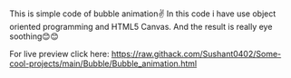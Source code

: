 This is simple code of bubble animation✌
In this code i have use object oriented programming and HTML5 Canvas.
And the result is really eye soothing😊😊

For live preview click here:
https://raw.githack.com/Sushant0402/Some-cool-projects/main/Bubble/Bubble_animation.html
